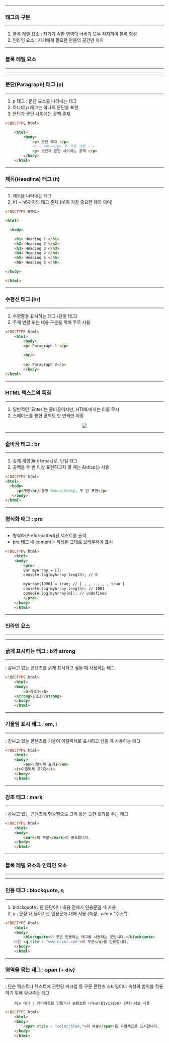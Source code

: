 -----
### 태그의 구분
-----
1. 블록 레벨 요소 : 자기가 속한 영역의 너비가 모두 차지하여 블록 형성
2. 인라인 요소 : 자기에게 필요한 만큼의 공간만 차지

-----
### 블록 레벨 요소
-----

-----
### 문단(Paragraph) 태그 (p)
-----
1. p 태그 : 문단 요소를 나타내는 태그
2. 하나의 p 태그는 하나의 문단을 표현
3. 문단과 문단 사이에는 공백 존재
   
```html
<!DOCTYPE html>

	<html>
		<body>
			<p> 문단 태그 </p>
			<!-- <p>~</p> 후 자동 개행 -->
			<p> 문단과 문단 사이에는 공백 </p>
		</body>
	</html>
```

-----
### 제목(Headline) 태그 (h)
-----
1. 제목을 나타내는 태그
2. h1 ~ h6까지의 태그 존재 (h1이 가장 중요한 제목 의미)
   
```html
<!DOCTYPE HTML>

<html>

  <body>

    <h1> Heading 1 </h1>
    <h2> Heading 2 </h2>
    <h3> Heading 3 </h3> 
    <h4> Heading 4 </h4>
    <h5> Heading 5 </h5>
    <h6> Heading 6 </h6>

</body>

</html>
```

-----
### 수평선 태그 (hr)
----
1. 수평줄을 표시하는 태그 (단일 태그)
2. 주제 변경 또는 내용 구분을 위해 주로 사용
   
```html
<!DOCTYPE html>
	<html>	
		<body>        
		<p> Paragraph 1 </p>
        
		<hr/>
                
		<p> Paragraph 2</p>
		</body>
</html>
```

-----
### HTML 텍스트의 특징
-----
1. 일반적인 'Enter'는 줄바꿈이지만, HTML에서는 이를 무시
2. 스페이스를 통한 공백도 한 번씩만 저장

<div align = "center">
<img src = "https://github.com/sooyounghan/Web/assets/34672301/75935ac9-a913-423e-995f-501f8b83d87a">
</div>

-----
### 줄바꿈 태그 : br
-----
1. 강제 개행(link break)로, 단일 태그
2. 공백을 두 번 이상 표현하고자 할 때는 &nbsp(;) 사용

```html
<!DOCTYPE html>
<html>
  <body>
     <p>개행<br/>공백 &nbsp;&nbsp; 두 칸 표현</p>
   </body>
</html>
```

-----
### 형식화 태그 : pre
-----
  - 형식화(Preformatted)된 텍스트를 출력
  - pre 태그 내 content는 작성된 그대로 브라우저에 표시

```html
<!DOCTYPE html>
	<html>
	<body>
		<pre>
		var myArray = [];
		console.log(myArray.length); // 0

		myArray[1000] = true; // [ , , ... , , true ]
		console.log(myArray.length); // 1001
		console.log(myArray[0]); // undefined
		</pre>
	</body>
	</html>
```
-----
### 인라인 요소
-----
-----
### 굵게 표시하는 태그 : b와 strong
-----
: 감싸고 있는 콘텐츠를 굵게 표시하고 싶을 때 사용하는 태그

```html
<!DOCTYPE html>
	<html>
	<body>
		<b>강조1</b>
    <strong>강조2</strong>
	</body>
	</html>
```

-----
### 기울임 표시 태그 : em, i
-----
: 감싸고 있는 콘텐츠를 기울여 이탤릭체로 표시하고 싶을 때 사용하는 태그

```html
<!DOCTYPE html>
	<html>
	<body>
		<em>이탤릭체 표기1</em>
    <i>이탤릭체 표기2</i>
	</body>
	</html>
```
-----
### 강조 태그 : mark
-----
: 감싸고 있는 콘텐츠에 형광펜으로 그어 놓은 듯한 효과를 주는 태그

```html
<!DOCTYPE html>
	<html>
	<body>
		<mark>이 부분</mark>이 중요합니다.
	</body>
	</html>
```

-----
### 블록 레벨 요소와 인라인 요소
-----
-----
### 인용 태그 : blockquote, q
-----
1. blockquote : 한 문단이나 내용 전체가 인용문일 때 사용
2. q :  문장 내 들어가는 인용문에 대해 사용 (속성 : cite = "주소")


```html
<!DOCTYPE html>
	<html>
	<body>
		<blockquote>이 곳은 인용하는 태그를 사용하는 곳입니다.</blockquote>
    나는 <q cite = "www.naver.com">이 부분</q>을 인용합니다.
	</body>
	</html>
```

-----
### 영역을 묶는 태그 : span (+ div)
-----
: 단순 텍스트나 텍스트에 관련된 마크업 등 구문 콘텐츠 스타일이나 속성의 범위를 적용하기 위해 감싸주는 태그

   		div 태그 : 레이아웃을 만들거나 콘텐츠를 나누는(Division) 컨테이너로 사용
     
```html
<!DOCTYPE html>
	<html>
	<body>
		<span style = "color:blue;">이 부분</span>은 파란색으로 표시합니다.
	</body>
	</html>
```

